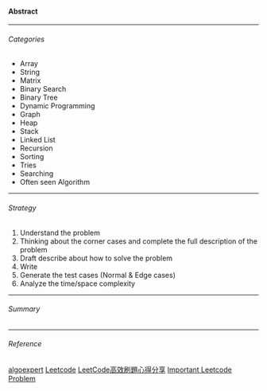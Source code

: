 #### Abstract
---
###### Categories
* Array
* String
* Matrix
* Binary Search
* Binary Tree
* Dynamic Programming
* Graph
* Heap
* Stack
* Linked List
* Recursion
* Sorting
* Tries
* Searching
* Often seen Algorithm
---
###### Strategy
1. Understand the problem
2. Thinking about the corner cases and complete the full description of the problem
3. Draft describe about how to solve the problem
4. Write
5. Generate the test cases (Normal & Edge cases)
6. Analyze the time/space complexity

---
###### Summary

---
###### Reference
[algoexpert](https://www.algoexpert.io/questions)
[Leetcode](https://leetcode.com/)
[LeetCode高效刷題心得分享](https://pttcareers.com/Soft_Job/1VXyDnlP)
[Important Leetcode Problem](https://www.dropbox.com/s/orel0rh8k3f3zw9/Leetcode%20Index%20for%20YT.xlsx?dl=0)